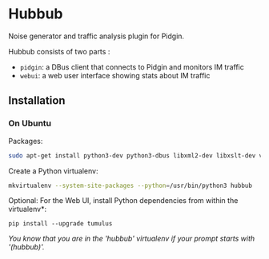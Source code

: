 Hubbub
======

Noise generator and traffic analysis plugin for Pidgin.

Hubbub consists of two parts : 
* `pidgin`: a DBus client that connects to Pidgin and monitors IM traffic
* `webui`: a web user interface showing stats about IM traffic

## Installation

### On Ubuntu

Packages:

```bash
sudo apt-get install python3-dev python3-dbus libxml2-dev libxslt-dev virtualenvwrapper
```

Create a Python virtualenv:
```bash
mkvirtualenv --system-site-packages --python=/usr/bin/python3 hubbub
```

Optional: For the Web UI, install Python dependencies from within the virtualenv*:
```
pip install --upgrade tumulus
```

_You know that you are in the 'hubbub' virtualenv if your prompt starts with '(hubbub)'._


